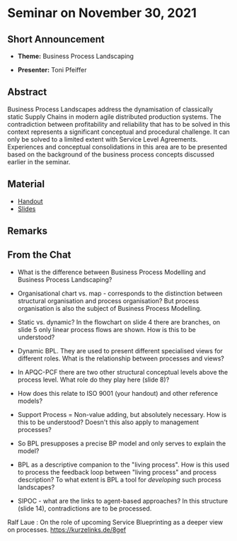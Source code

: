 # Seminar on November 30, 2021

## Short Announcement

* __Theme:__ Business Process Landscaping

* __Presenter:__ Toni Pfeiffer

## Abstract

Business Process Landscapes address the dynamisation of classically static
Supply Chains in modern agile distributed production systems. The
contradiction between profitability and reliability that has to be solved in
this context represents a significant conceptual and procedural challenge. It
can only be solved to a limited extent with Service Level Agreements.
Experiences and conceptual consolidations in this area are to be presented
based on the background of the business process concepts discussed earlier in
the seminar.

## Material

* [Handout](Handout.pdf)
* [Slides](Slides.pdf)

## Remarks

## From the Chat

- What is the difference between Business Process Modelling and Business
  Process Landscaping?

- Organisational chart vs. map - corresponds to the distinction between
  structural organisation and process organisation? But process organisation
  is also the subject of Business Process Modelling.

- Static vs. dynamic? In the flowchart on slide 4 there are branches, on slide
  5 only linear process flows are shown.  How is this to be understood?

- Dynamic BPL. They are used to present different specialised views for
  different roles.  What is the relationship between processes and views?

- In APQC-PCF there are two other structural conceptual levels above the
  process level. What role do they play here (slide 8)?

- How does this relate to ISO 9001 (your handout) and other reference models?

- Support Process = Non-value adding, but absolutely necessary.  How is this
  to be understood? Doesn't this also apply to management processes?

- So BPL presupposes a precise BP model and only serves to explain the model?

- BPL as a descriptive companion to the "living process".  How is this used to
  process the feedback loop between "living process" and process description?
  To what extent is BPL a tool for _developing_ such process landscapes?

- SIPOC - what are the links to agent-based approaches?  In this structure
  (slide 14), contradictions are to be processed.

Ralf Laue : On the role of upcoming Service Blueprinting as a deeper view on
processes. <https://kurzelinks.de/8gef>